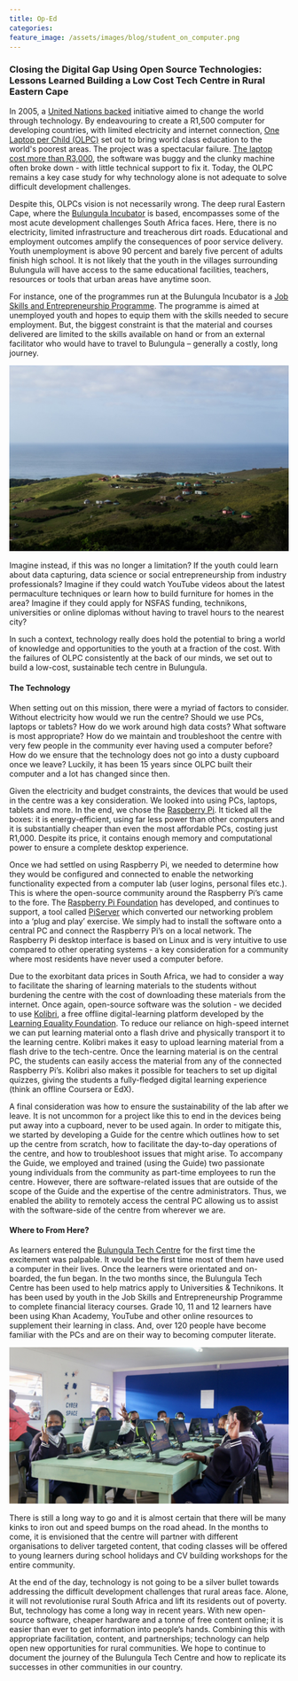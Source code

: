 ```yaml
---
title: Op-Ed
categories:
feature_image: /assets/images/blog/student_on_computer.png
---
```


### Closing the Digital Gap Using Open Source Technologies: Lessons Learned Building a Low Cost Tech Centre in Rural Eastern Cape

In 2005, a [United Nations backed](https://en.wikipedia.org/wiki/One_Laptop_per_Child) initiative aimed to change the world through technology. By endeavouring to create a R1,500 computer for developing countries, with limited electricity and internet connection,  [One Laptop per Child (OLPC)](https://www.onelaptopperchild.org/) set out to bring world class education to the world's poorest areas. The project was a spectacular failure. [The laptop cost more than R3,000](https://www.theverge.com/2018/4/16/17233946/olpcs-100-laptop-education-where-is-it-now), the software was buggy and the clunky machine often broke down - with little technical support to fix it. Today, the OLPC remains a key case study for why technology alone is not adequate to solve difficult development challenges. 

Despite this, OLPCs vision is not necessarily wrong. The deep rural Eastern Cape, where the [Bulungula Incubator](https://bulungulaincubator.org) is based, encompasses some of the most acute development challenges South Africa faces. Here, there is no electricity, limited infrastructure and treacherous dirt roads. Educational and employment outcomes amplify the consequences of poor service delivery. Youth unemployment is above 90 percent and barely five percent of adults finish high school. It is not likely that the youth in the villages surrounding Bulungula will have access to the same educational facilities, teachers, resources or tools that urban areas have anytime soon. 

For instance, one of the programmes run at the Bulungula Incubator is a [Job Skills and Entrepreneurship Programme](https://bulungulaincubator.org/back-to-school-bulungula-college-job-skills-programme/). The programme is aimed at unemployed youth and hopes to equip them with the skills needed to secure employment. But, the biggest constraint is that the material and courses delivered are limited to the skills available on hand or from an external facilitator who would have to travel to Bulungula – generally a costly, long journey.

![Nqileni Village where the Bulungula Incubator is based  (Photo: Callum Tilbury)](/assets/images/blog/opEd_Picture1.jpg)

Imagine instead, if this was no longer a limitation?  If the youth could learn about data capturing, data science or social entrepreneurship from industry professionals? Imagine if they could watch YouTube videos about the latest permaculture techniques or learn how to build furniture for homes in the area? Imagine if they could apply for NSFAS funding, technikons, universities or online diplomas without having to travel hours to the nearest city? 

In such a context, technology really does hold the potential to bring a world of knowledge and opportunities to the youth at a fraction of the cost. With the failures of OLPC consistently at the back of our minds, we set out to build a low-cost, sustainable tech centre in Bulungula. 

#### The Technology

When setting out on this mission, there were a myriad of factors to consider. Without electricity how would we run the centre? Should we use PCs, laptops or tablets? How do we work around high data costs? What software is most appropriate? How do we maintain and troubleshoot the centre with very few people in the community ever having used a computer before? How do we ensure that the technology does not go into a dusty cupboard once we leave? Luckily, it has been 15 years since OLPC built their computer and a lot has changed since then. 

Given the electricity and budget constraints, the devices that would be used in the centre was a key consideration. We looked into using PCs, laptops, tablets and more. In the end, we chose the [Raspberry Pi](https://www.raspberrypi.org/products/raspberry-pi-4-model-b/). It ticked all the boxes: it is energy-efficient, using far less power than other computers and it is substantially cheaper than even the most affordable PCs, costing just R1,000. Despite its price, it contains enough memory and computational power to ensure a complete desktop experience. 

Once we had settled on using Raspberry Pi, we needed to determine how they would be configured and connected to enable the networking functionality expected from a computer lab (user logins, personal files etc.). This is where the open-source community around the Raspberry Pi’s came to the fore. The [Raspberry Pi Foundation](https://www.raspberrypi.org/about/) has developed, and continues to support, a tool called [PiServer](https://www.raspberrypi.org/blog/piserver/) which converted our networking problem into a ‘plug and play’ exercise. We simply had to install the software onto a central PC and connect the Raspberry Pi’s on a local network. The Raspberry Pi desktop interface is based on Linux and  is very intuitive to use compared to other operating systems - a key consideration for a community where most residents have never used a computer before. 

Due to the exorbitant data prices in South Africa, we had to consider a way to facilitate the sharing of learning materials to the students without burdening the centre with the cost of downloading these materials from the internet. Once again, open-source software was the solution - we decided to use [Kolibri](https://learningequality.org/kolibri/), a free offline digital-learning platform developed by the [Learning Equality Foundation](https://learningequality.org/). To reduce our reliance on high-speed internet we can put learning material onto a flash drive and physically transport it to the learning centre. Kolibri makes it easy to upload learning material from a flash drive to the tech-centre. Once the learning material is on the central PC, the students can  easily access the material from any of the connected Raspberry Pi’s. Kolibri also makes it possible for teachers to set up digital quizzes, giving the students a fully-fledged digital learning experience (think an offline Coursera or EdX). 

A final consideration was how to ensure the sustainability of the lab after we leave. It is not uncommon for a project like this to end in the devices being put away into a cupboard, never to be used again. In order to mitigate this, we started by developing a Guide for the centre which outlines how to set up the centre from scratch, how to facilitate the day-to-day operations of the centre, and how to troubleshoot issues that might arise. To accompany the Guide, we employed and trained (using the Guide) two passionate young individuals from the community as part-time employees to run the centre. However, there are software-related issues that are outside of the scope of the Guide and the expertise of the centre administrators. Thus, we enabled the ability to remotely access the central PC allowing us to assist with the software-side of the centre from wherever we are.

#### Where to From Here?

As learners entered the [Bulungula Tech Centre](https://bulungula-tech-centre.github.io/) for the first time the excitement was palpable. It would be the first time most of them have used a computer in their lives. Once the learners were orientated and on-boarded, the fun began. In the two months since, the Bulungula Tech Centre has been used to help matrics apply to Universities & Technikons. It has been used by youth in the Job Skills and Entrepreneurship Programme to complete financial literacy courses. Grade 10, 11 and 12 learners have been using Khan Academy, YouTube and other online resources to supplement their learning in class. And, over 120 people have become familiar with the PCs and are on their way to becoming computer literate. 

![Bulungula Tech Centre on the opening day (Photo: Sigrid Kite)](/assets/images/blog/opEd_Picture2.jpg)

There is still a long way to go and it is almost certain that there will be many kinks to iron out and speed bumps on the road ahead. In the months to come, it is envisioned that the centre will partner with different organisations to deliver targeted content, that coding classes will be offered to young learners during school holidays and CV building workshops for the entire community. 

At the end of the day, technology is not going to be a silver bullet towards addressing the difficult development challenges that rural areas face. Alone, it will not revolutionise rural South Africa and lift its residents out of poverty. But, technology has come a long way in recent years. With new open-source software, cheaper hardware and a tonne of free content online; it is easier than ever to get information into people’s hands. Combining this with appropriate facilitation, content, and partnerships; technology can help open new opportunities for rural communities. We hope to continue to document the journey of the Bulungula Tech Centre and how to replicate its successes in other  communities in our country. 
